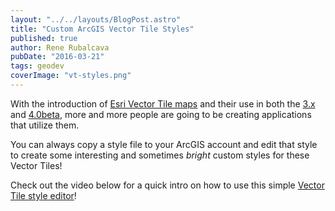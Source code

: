 ```yaml
---
layout: "../../layouts/BlogPost.astro"
title: "Custom ArcGIS Vector Tile Styles"
published: true
author: Rene Rubalcava
pubDate: "2016-03-21"
tags: geodev
coverImage: "vt-styles.png"
---
```


With the introduction of [Esri Vector Tile maps](http://www.arcgis.com/home/group.html?id=30de8da907d240a0bccd5ad3ff25ef4a&focus=layers) and their use in both the [3.x](https://developers.arcgis.com/javascript/) and [4.0beta](https://developers.arcgis.com/javascript/beta/), more and more people are going to be creating applications that utilize them.

You can always copy a style file to your ArcGIS account and edit that style to create some interesting and sometimes _bright_ custom styles for these Vector Tiles!

Check out the video below for a quick intro on how to use this simple [Vector Tile style editor](https://github.com/Esri/arcgis-vectortile-style-editor/)!

<lite-youtube videoid="hqWYtVJRqZc"></lite-youtube>
